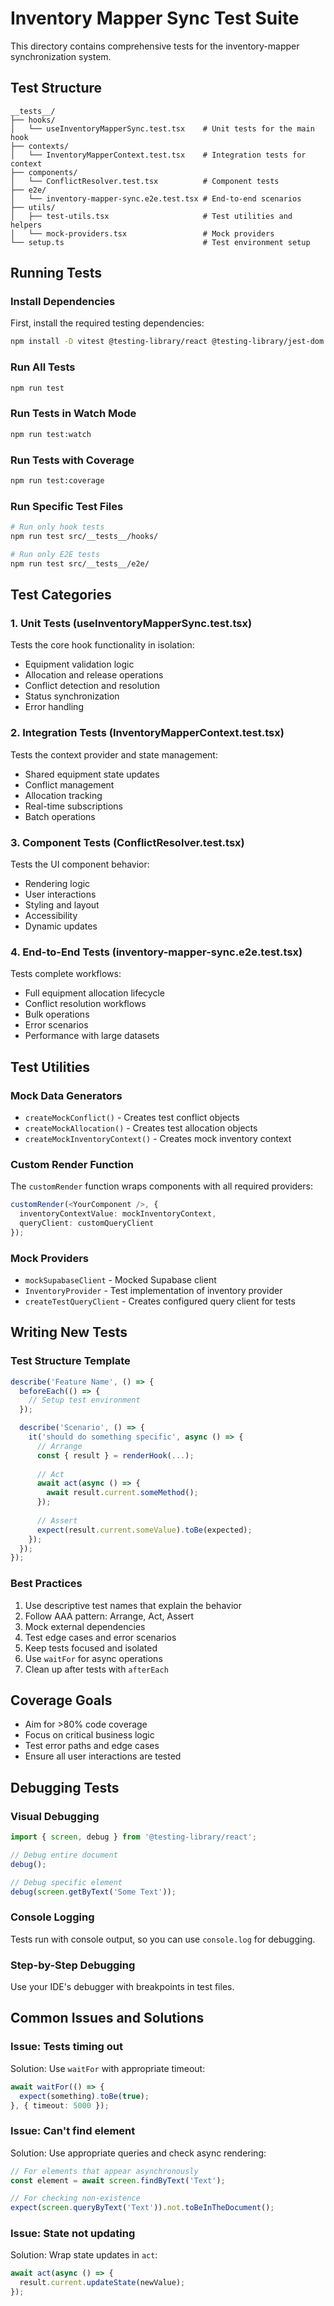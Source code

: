 # Inventory Mapper Sync Test Suite

This directory contains comprehensive tests for the inventory-mapper synchronization system.

## Test Structure

```
__tests__/
├── hooks/
│   └── useInventoryMapperSync.test.tsx    # Unit tests for the main hook
├── contexts/
│   └── InventoryMapperContext.test.tsx    # Integration tests for context
├── components/
│   └── ConflictResolver.test.tsx          # Component tests
├── e2e/
│   └── inventory-mapper-sync.e2e.test.tsx # End-to-end scenarios
├── utils/
│   ├── test-utils.tsx                     # Test utilities and helpers
│   └── mock-providers.tsx                 # Mock providers
└── setup.ts                               # Test environment setup
```

## Running Tests

### Install Dependencies
First, install the required testing dependencies:

```bash
npm install -D vitest @testing-library/react @testing-library/jest-dom @testing-library/user-event jsdom
```

### Run All Tests
```bash
npm run test
```

### Run Tests in Watch Mode
```bash
npm run test:watch
```

### Run Tests with Coverage
```bash
npm run test:coverage
```

### Run Specific Test Files
```bash
# Run only hook tests
npm run test src/__tests__/hooks/

# Run only E2E tests
npm run test src/__tests__/e2e/
```

## Test Categories

### 1. Unit Tests (useInventoryMapperSync.test.tsx)
Tests the core hook functionality in isolation:
- Equipment validation logic
- Allocation and release operations
- Conflict detection and resolution
- Status synchronization
- Error handling

### 2. Integration Tests (InventoryMapperContext.test.tsx)
Tests the context provider and state management:
- Shared equipment state updates
- Conflict management
- Allocation tracking
- Real-time subscriptions
- Batch operations

### 3. Component Tests (ConflictResolver.test.tsx)
Tests the UI component behavior:
- Rendering logic
- User interactions
- Styling and layout
- Accessibility
- Dynamic updates

### 4. End-to-End Tests (inventory-mapper-sync.e2e.test.tsx)
Tests complete workflows:
- Full equipment allocation lifecycle
- Conflict resolution workflows
- Bulk operations
- Error scenarios
- Performance with large datasets

## Test Utilities

### Mock Data Generators
- `createMockConflict()` - Creates test conflict objects
- `createMockAllocation()` - Creates test allocation objects
- `createMockInventoryContext()` - Creates mock inventory context

### Custom Render Function
The `customRender` function wraps components with all required providers:
```typescript
customRender(<YourComponent />, {
  inventoryContextValue: mockInventoryContext,
  queryClient: customQueryClient
});
```

### Mock Providers
- `mockSupabaseClient` - Mocked Supabase client
- `InventoryProvider` - Test implementation of inventory provider
- `createTestQueryClient` - Creates configured query client for tests

## Writing New Tests

### Test Structure Template
```typescript
describe('Feature Name', () => {
  beforeEach(() => {
    // Setup test environment
  });

  describe('Scenario', () => {
    it('should do something specific', async () => {
      // Arrange
      const { result } = renderHook(...);
      
      // Act
      await act(async () => {
        await result.current.someMethod();
      });
      
      // Assert
      expect(result.current.someValue).toBe(expected);
    });
  });
});
```

### Best Practices
1. Use descriptive test names that explain the behavior
2. Follow AAA pattern: Arrange, Act, Assert
3. Mock external dependencies
4. Test edge cases and error scenarios
5. Keep tests focused and isolated
6. Use `waitFor` for async operations
7. Clean up after tests with `afterEach`

## Coverage Goals
- Aim for >80% code coverage
- Focus on critical business logic
- Test error paths and edge cases
- Ensure all user interactions are tested

## Debugging Tests

### Visual Debugging
```typescript
import { screen, debug } from '@testing-library/react';

// Debug entire document
debug();

// Debug specific element
debug(screen.getByText('Some Text'));
```

### Console Logging
Tests run with console output, so you can use `console.log` for debugging.

### Step-by-Step Debugging
Use your IDE's debugger with breakpoints in test files.

## Common Issues and Solutions

### Issue: Tests timing out
Solution: Use `waitFor` with appropriate timeout:
```typescript
await waitFor(() => {
  expect(something).toBe(true);
}, { timeout: 5000 });
```

### Issue: Can't find element
Solution: Use appropriate queries and check async rendering:
```typescript
// For elements that appear asynchronously
const element = await screen.findByText('Text');

// For checking non-existence
expect(screen.queryByText('Text')).not.toBeInTheDocument();
```

### Issue: State not updating
Solution: Wrap state updates in `act`:
```typescript
await act(async () => {
  result.current.updateState(newValue);
});
```